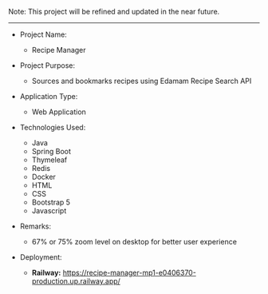 Note: This project will be refined and updated in the near future.

---

* Project Name: 
  - Recipe Manager

* Project Purpose: 
  - Sources and bookmarks recipes using Edamam Recipe Search API

* Application Type: 
  - Web Application

* Technologies Used:
  - Java 
  - Spring Boot 
  - Thymeleaf
  - Redis
  - Docker 
  - HTML
  - CSS
  - Bootstrap 5
  - Javascript

* Remarks: 
  - 67% or 75% zoom level on desktop for better user experience

* Deployment: 
  - **Railway:** https://recipe-manager-mp1-e0406370-production.up.railway.app/
